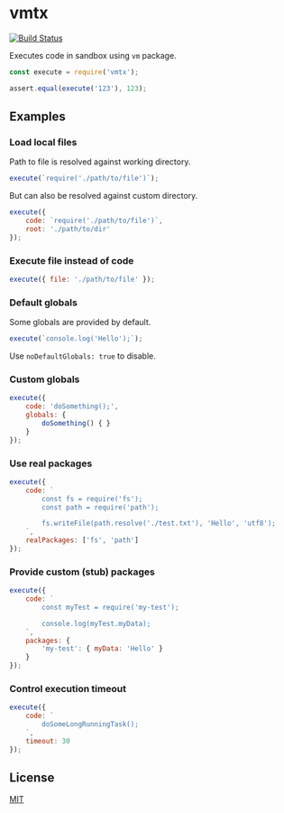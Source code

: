 # vmtx

[![Build Status](https://travis-ci.org/DmitryBogomolov/vmtx.svg?branch=master)](https://travis-ci.org/DmitryBogomolov/vmtx)

Executes code in sandbox using `vm` package.

```javascript
const execute = require('vmtx');

assert.equal(execute('123'), 123);
```

## Examples

### Load local files

Path to file is resolved against working directory.

```javascript
execute(`require('./path/to/file')`);
```

But can also be resolved against custom directory.

```javascript
execute({
    code: `require('./path/to/file')`,
    root: './path/to/dir'
});
```

### Execute file instead of code

```javascript
execute({ file: './path/to/file' });
```

### Default globals

Some globals are provided by default.

```javascript
execute(`console.log('Hello');`);
```

Use `noDefaultGlobals: true` to disable.

### Custom globals

```javascript
execute({
    code: 'doSomething();',
    globals: {
        doSomething() { }
    }
});
```

### Use real packages

```javascript
execute({
    code: `
        const fs = require('fs');
        const path = require('path');

        fs.writeFile(path.resolve('./test.txt'), 'Hello', 'utf8');
    `,
    realPackages: ['fs', 'path']
});
```

### Provide custom (stub) packages

```javascript
execute({
    code: `
        const myTest = require('my-test');

        console.log(myTest.myData);
    `,
    packages: {
        'my-test': { myData: 'Hello' }
    }
});
```

### Control execution timeout

```javascript
execute({
    code: `
        doSomeLongRunningTask();
    `,
    timeout: 30
});
```

## License

  [MIT](LICENSE)
